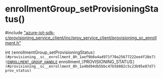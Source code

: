 # enrollmentGroup_setProvisioningStatus()

\#include ["azure-iot-sdk-c/provisioning_service_client/inc/prov_service_client/provisioning_sc_enrollment.h"](../iot-c-ref-provisioning-sc-enrollment-h.md)  

int `[`enrollmentGroup_setProvisioningStatus`](#provisioning__sc__enrollment_8h_1aef9b0a4ad971f70a25677222ee4f28e7)(`[`ENROLLMENT_GROUP_HANDLE`](#provisioning__sc__enrollment_8h_1a708e4d11b8ea003be46d259a70c637bb) enrollment,`[`PROVISIONING_STATUS`](#provisioning__sc__enrollment_8h_1a48d94db5bbc47b58882c5c23b95e87d7) prov_status)`

